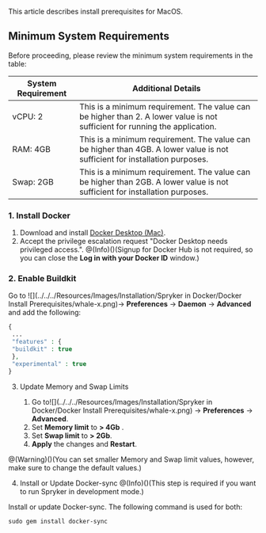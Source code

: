 

This article describes install prerequisites for MacOS.

## Minimum System Requirements

Before proceeding, please review the minimum system requirements in the table:

| System Requirement | Additional Details |
| --- | --- |
| vCPU: 2 | This is a minimum requirement. The value can be higher than 2. A lower value is not sufficient for running the application. |
| RAM: 4GB | This is a minimum requirement. The value can be higher than 4GB. A lower value is not sufficient for installation purposes. |
| Swap: 2GB | This is a minimum requirement. The value can be higher than 2GB. A lower value is not sufficient for installation purposes. |

### 1. Install Docker

1. Download and install [Docker Desktop (Mac)](https://download.docker.com/mac/stable/Docker.dmg).
2. Accept the privilege escalation request "Docker Desktop needs privileged access.".
@(Info)()(Signup for Docker Hub is not required, so you can close the **Log in with your Docker ID** window.)

### 2. Enable Buildkit

Go to ![](../../../Resources/Images/Installation/Spryker in Docker/Docker Install Prerequisites/whale-x.png)→ **Preferences**  → **Daemon** →  **Advanced** and add the following:
```php
{
 ...
 "features" : {
 "buildkit" : true
 },
 "experimental" : true
}
```

3. Update Memory and Swap Limits

    1. Go to![](../../../Resources/Images/Installation/Spryker in Docker/Docker Install Prerequisites/whale-x.png) → **Preferences**  → **Advanced**.
    2. Set **Memory limit** to **> 4Gb** .
    3. Set **Swap limit** to **> 2Gb**.
    4. **Apply** the changes and **Restart**.

@(Warning)()(You can set smaller Memory and Swap limit values, however, make sure to change the default values.)

4. Install or Update Docker-sync
@(Info)()(This step is required if you want to run Spryker in development mode.)


Install or update Docker-sync. The following command is used for both:
```shell
sudo gem install docker-sync
```

<!-- Last review date: Aug 06, 2019by Mike Kalinin, Andrii Tserkovnyi -->